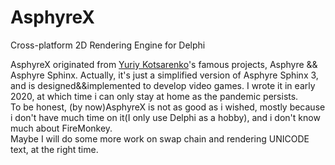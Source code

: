 # AsphyreX
Cross-platform 2D Rendering Engine for Delphi

AsphyreX originated from [Yuriy Kotsarenko](https://asphyre.net)'s famous projects, Asphyre && Asphyre Sphinx. Actually, it's just a simplified version of Asphyre Sphinx 3, and is designed&&implemented to develop video games. I wrote it in early 2020, at which time i can only stay at home as the pandemic persists.</br> 
To be honest, (by now)AsphyreX is not as good as i wished, mostly because i don't have much time on it(I only use Delphi as a hobby), and i don't know much about FireMonkey.</br> 
Maybe I will do some more work on swap chain and rendering UNICODE text, at the right time.</br>
